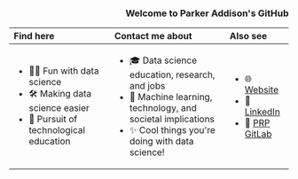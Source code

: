 <div align='right'>

### Welcome to Parker Addison's GitHub

</div>
<div align='center'>

| Find here | Contact me about | Also see |
| :-- | :-- | :-- |
| <ul><li>🏄‍♂️ Fun with data science</li><li>🛠 Making data science easier</li><li>🌱 Pursuit of technological education</li></ul> | <ul><li>🎓 Data science education, research, and jobs</li><li>🤖 Machine learning, technology, and societal implications</li><li>✨ Cool things you're doing with data science!</li></ul> | <ul><li>🌐 <a href='https://parkeraddison.com'>Website</a></li><li>💼 <a href='https://linkedin.com/in/parkeraddison'>LinkedIn</a></li><li>🦐 <a href='https://gitlab.nautilus.optiputer.net/parkeraddison'>PRP GitLab</a></li></ul>

</div>

